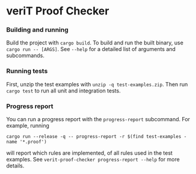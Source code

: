 # veriT Proof Checker

### Building and running

Build the project with `cargo build`. To build and run the built binary, use `cargo run -- [ARGS]`.
See `--help` for a detailed list of arguments and subcommands.

### Running tests

First, unzip the test examples with `unzip -q test-examples.zip`. Then run `cargo test` to run all
unit and integration tests.

### Progress report

You can run a progress report with the `progress-report` subcommand. For example, running

```
cargo run --release -q -- progress-report -r $(find test-examples -name '*.proof')
```

will report which rules are implemented, of all rules used in the test examples. See
`verit-proof-checker progress-report --help` for more details.

